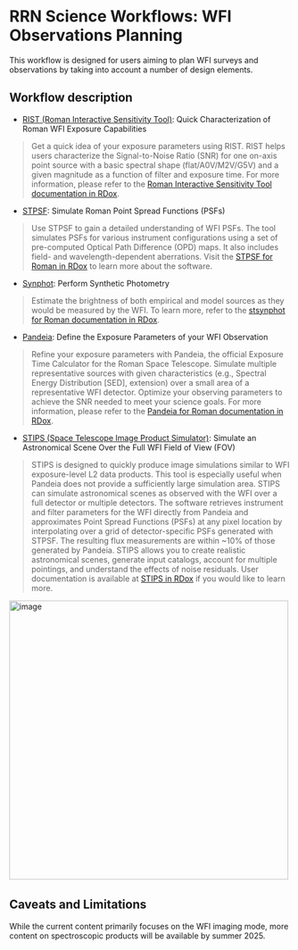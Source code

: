 # RRN Science Workflows: WFI Observations Planning
This workflow is designed for users aiming to plan WFI surveys and observations by taking into account a number of design elements.


## Workflow description
- [RIST (Roman Interactive Sensitivity Tool)](../../content/notebooks/rist/rist.ipynb): Quick Characterization of Roman WFI Exposure Capabilities
> Get a quick idea of your exposure parameters using RIST. RIST helps users characterize the Signal-to-Noise Ratio (SNR) for one on-axis point source with a basic spectral shape (flat/A0V/M2V/G5V) and a given magnitude as a function of filter and exposure time. For more information, please refer to the [Roman Interactive Sensitivity Tool documentation in RDox](https://roman-docs.stsci.edu/simulation-tools-handbook-home/simulation-development-utilities/roman-interactive-sensitivity-tool).
- [STPSF](../../content/notebooks/stpsf/stpsf.ipynb): Simulate Roman Point Spread Functions (PSFs)
> Use STPSF to gain a detailed understanding of WFI PSFs. The tool simulates PSFs for various instrument configurations using a set of pre-computed Optical Path Difference (OPD) maps. It also includes field- and wavelength-dependent aberrations. Visit the [STPSF for Roman in RDox](https://roman-docs.stsci.edu/simulation-tools-handbook-home/stpsf-for-roman) to learn more about the software.
- [Synphot](../../content/notebooks/synphot/synphot.ipynb): Perform Synthetic Photometry
> Estimate the brightness of both empirical and model sources as they would be measured by the WFI. To learn more, refer to the [stsynphot for Roman documentation in RDox](https://roman-docs.stsci.edu/simulation-tools-handbook-home/simulation-development-utilities/synphot-for-roman).
- [Pandeia](../../content/notebooks/pandeia/pandeia.ipynb): Define the Exposure Parameters of your WFI Observation
> Refine your exposure parameters with Pandeia, the official Exposure Time Calculator for the Roman Space Telescope. Simulate multiple representative sources with given characteristics (e.g., Spectral Energy Distribution [SED], extension) over a small area of a representative WFI detector. Optimize your observing parameters to achieve the SNR needed to meet your science goals. For more information, please refer to the [Pandeia for Roman documentation in RDox](https://roman-docs.stsci.edu/simulation-tools-handbook-home/pandeia-for-roman).
- [STIPS (Space Telescope Image Product Simulator)](../../content/notebooks/stips/stips.ipynb): Simulate an Astronomical Scene Over the Full WFI Field of View (FOV)
> STIPS is designed to quickly produce image simulations similar to WFI exposure-level L2 data products. This tool is especially useful when Pandeia does not provide a sufficiently large simulation area. STIPS can simulate astronomical scenes as observed with the WFI over a full detector or multiple detectors. The software retrieves instrument and filter parameters for the WFI directly from Pandeia and approximates Point Spread Functions (PSFs) at any pixel location by interpolating over a grid of detector-specific PSFs generated with STPSF. The resulting flux measurements are within ~10% of those generated by Pandeia. STIPS allows you to create realistic astronomical scenes, generate input catalogs, account for multiple pointings, and understand the effects of noise residuals. User documentation is available at [STIPS in RDox](https://roman-docs.stsci.edu/simulation-tools-handbook-home/stips-space-telescope-imaging-product-simulator) if you would like to learn more.

﻿<img width="500" alt="image" src="https://github.com/user-attachments/assets/0f22c0cc-f297-48b5-87e6-854f6cdb069e" />

## Caveats and Limitations
While the current content primarily focuses on the WFI imaging mode, more content on spectroscopic products will be available by summer 2025.
